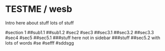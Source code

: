 # TESTME / wesb

Intro here about stuff
lots of stuff


#section 1
##sub1.1
##sub1.2
#sec2
#sec3
##sec3.1
##sec3.2
##sec3.3
#sec4
#sec5
##sec5.1
###stuff here not in sidebar
###stuff
##sec5.2 with lots of words
#se
#sefff
#sddsgg


